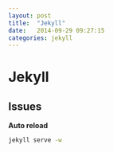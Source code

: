 ```yaml
---
layout: post
title:  "Jekyll"
date:   2014-09-29 09:27:15
categories: jekyll
---
```


# Jekyll

## Issues

**Auto reload**

```sh
jekyll serve -w
```
